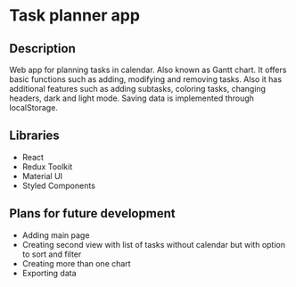 # Task planner app

## Description

Web app for planning tasks in calendar. Also known as Gantt chart.
It offers basic functions such as adding, modifying and removing tasks.
Also it has additional features such as adding subtasks, coloring tasks, changing headers, dark and light mode.
Saving data is implemented through localStorage.

## Libraries

- React
- Redux Toolkit
- Material UI
- Styled Components

## Plans for future development

- Adding main page
- Creating second view with list of tasks without calendar but with option to sort and filter
- Creating more than one chart
- Exporting data
